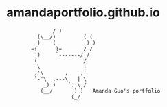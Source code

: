 # amandaportfolio.github.io
                   / )
              (\__/)         ( (
              )    (          ) )
            ={      }=       / /
              )     `-------/ /
             (               /
              \              |
             ,'\       ,    ,'
             `-'\  ,---\   | \
                _) )    `. \ /
               (__/       ) )   Amanda Guo's portfolio
                         (_/
